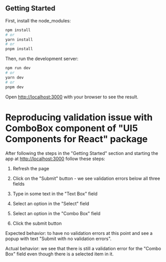 ## Getting Started

First, install the node_modules:

```bash
npm install
# or
yarn install
# or
pnpm install
```

Then, run the development server:

```bash
npm run dev
# or
yarn dev
# or
pnpm dev
```

Open [http://localhost:3000](http://localhost:3000) with your browser to see the result.

# Reproducing validation issue with ComboBox component of "UI5 Components for React" package

After following the steps in the "Getting Started" section and starting the app at [http://localhost:3000](http://localhost:3000) follow these steps:

1. Refresh the page

2. Click on the "Submit" button - we see validation errors below all three fields

3. Type in some text in the "Text Box" field

4. Select an option in the "Select" field

5. Select an option in the "Combo Box" field

6. Click the submit button

Expected behavior: to have no validation errors at this point and see a popup with text "Submit with no validation errors".

Actual behavior: we see that there is still a validation error for the "Combo Box" field even though there is a selected item in it.
